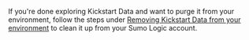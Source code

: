 If you're done exploring Kickstart Data and want to purge it from your environment, follow the steps under [Removing Kickstart Data from your environment](/docs/send-data/hosted-collectors/cloud-to-cloud-integration-framework/sumo-logic-kickstart-data-source#removing-kickstart-data-from-your-environment) to clean it up from your Sumo Logic account.
